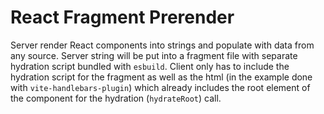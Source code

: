 # React Fragment Prerender

Server render React components into strings and populate with data from any source. Server string will be put into a fragment file with separate hydration script bundled with `esbuild`. Client only has to include the hydration script for the fragment as well as the html (in the example done with `vite-handlebars-plugin`) which already includes the root element of the component for the hydration (`hydrateRoot`) call.
